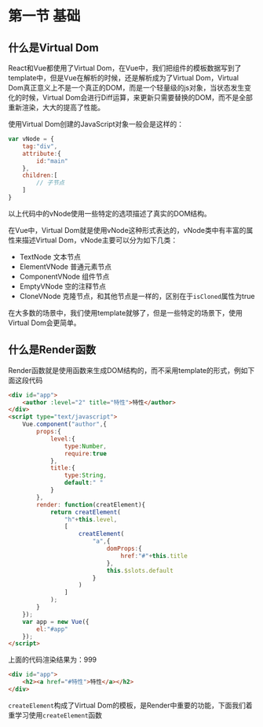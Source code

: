 # 第一节 基础

## 什么是Virtual Dom

React和Vue都使用了Virtual Dom，在Vue中，我们把组件的模板数据写到了template中，但是Vue在解析的时候，还是解析成为了Virtual Dom，Virtual Dom真正意义上不是一个真正的DOM，而是一个轻量级的js对象，当状态发生变化的时候，Virtual Dom会进行Diff运算，来更新只需要替换的DOM，而不是全部重新渲染，大大的提高了性能。

使用Virtual Dom创建的JavaScript对象一般会是这样的：

```javascript
var vNode = {
	tag:"div",
	attribute:{
		id:"main"
	},
	children:[
		// 子节点
	]
}
```

以上代码中的vNode使用一些特定的选项描述了真实的DOM结构。

在Vue中，Virtual Dom就是使用vNode这种形式表达的，vNode类中有丰富的属性来描述Virtual Dom，vNode主要可以分为如下几类：

- TextNode 文本节点
- ElementVNode 普通元素节点
- ComponentVNode 组件节点
- EmptyVNode 空的注释节点
- CloneVNode 克隆节点，和其他节点是一样的，区别在于`isCloned`属性为true

在大多数的场景中，我们使用template就够了，但是一些特定的场景下，使用Virtual Dom会更简单。

## 什么是Render函数

Render函数就是使用函数来生成DOM结构的，而不采用template的形式，例如下面这段代码
```html
<div id="app">
	<author :level="2" title="特性">特性</author>
</div>
<script type="text/javascript">
	Vue.component("author",{
		props:{
			level:{
				type:Number,
				require:true
			},
			title:{
				type:String,
				default:" "
			}
		},
		render: function(creatElement){
			return creatElement(
				"h"+this.level,
				[
					creatElement(
						"a",{
							domProps:{
								href:"#"+this.title
							},
							this.$slots.default
						}
					)
				]
			);
		}	
	});
	var app = new Vue({
		el:"#app"	
	});
</script>
```

上面的代码渲染结果为：999
```html
<div id="app">
	<h2><a href="#特性">特性</a></h2>
</div>

```

`createElement`构成了Virtual Dom的模板，是Render中重要的功能，下面我们着重学习使用`createElement`函数